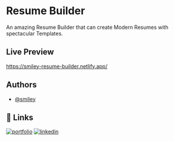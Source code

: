 # Resume Builder

An amazing Resume Builder that can create Modern Resumes with spectacular Templates.

## Live Preview

https://smiley-resume-builder.netlify.app/

## Authors

- [@smiley](https://github.com/smileyismail)

## 🔗 Links

[![portfolio](https://img.shields.io/badge/my_portfolio-000?style=for-the-badge&logo=ko-fi&logoColor=white)](https://smiley-ismail.netlify.app/)
[![linkedin](https://img.shields.io/badge/linkedin-0A66C2?style=for-the-badge&logo=linkedin&logoColor=white)](www.linkedin.com/in/smileyismail)
